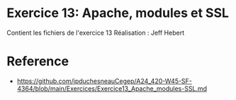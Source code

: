 # Exercice 13: Apache, modules et SSL

Contient les fichiers de l'exercice 13
Réalisation : Jeff Hebert

# Reference

- https://github.com/jpduchesneauCegep/A24_420-W45-SF-4364/blob/main/Exercices/Exercice13_Apache_modules-SSL.md
